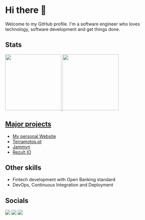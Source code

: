 # Hi there 👋

Welcome to my GitHub profile. I'm a software engineer who loves technology, software development and get things done.

## Stats

<a href="https://github.com/rjcarneiro">
  <img height="180em" src="https://github-readme-stats.vercel.app/api?username=rjcarneiro&show_icons=true&theme=dracula&include_all_commits=true&count_private=true"/>
  <img height="180em" src="https://github-readme-stats.vercel.app/api/top-langs/?username=rjcarneiro&layout=compact&langs_count=7&theme=dracula"/>
</div>

## Major projects

- [My personal Website](https://ricardocarneiro.pt/)
- [Terramotos.pt](https://terramotos.pt/)
- [Jammyn](https://jammyn.com/)
- [Rezult IO](https://rezult.io/)

## Other skills

- Fintech development with Open Banking standard
- DevOps, Continuous Integration and Deployment

## Socials

<a href = "mailto:me@ricardocarneiro.pt"><img src="https://img.shields.io/badge/-Gmail-%23333?style=for-the-badge&logo=gmail&logoColor=white" target="_blank"></a>
<a href="https://www.instagram.com/rjcarneiro/" target="_blank"><img src="https://img.shields.io/badge/-Instagram-%23E4405F?style=for-the-badge&logo=instagram&logoColor=white" target="_blank"></a>
<a href="https://www.linkedin.com/in/rjcarneiro" target="_blank"><img src="https://img.shields.io/badge/-LinkedIn-%230077B5?style=for-the-badge&logo=linkedin&logoColor=white" target="_blank"></a> 

